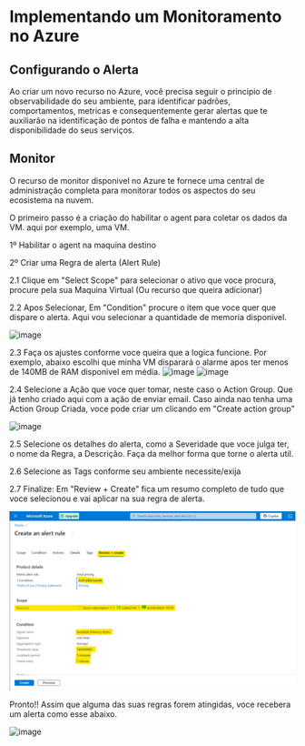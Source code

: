 
# Implementando um Monitoramento no Azure

## Configurando o Alerta

Ao criar um novo recurso no Azure, você precisa seguir o principio de observabilidade do seu ambiente, para identificar padrões, comportamentos, metricas e consequentemente gerar alertas que te auxiliarão na identificação de pontos de falha e mantendo a alta disponibilidade do seus serviços.

## Monitor

O recurso de monitor disponivel no Azure te fornece uma central de administração completa para monitorar todos os aspectos do seu ecosistema na nuvem. 

O primeiro passo é a criação do habilitar o agent para coletar os dados da VM. aqui por exemplo, uma VM.

1º Habilitar o agent na maquina destino

2º Criar uma Regra de alerta (Alert Rule) 

  2.1 Clique em "Select Scope" para selecionar o ativo que voce procura, procure pela sua Maquina Virtual (Ou recurso que queira adicionar)
  

  2.2 Apos Selecionar, Em "Condition" procure o item que voce quer que dispare o alerta. Aqui vou selecionar a quantidade de memoria disponivel.
  
  ![image](https://github.com/user-attachments/assets/c5c260dd-8deb-4edf-a702-a0dd91276969)

  2.3 Faça os ajustes conforme voce queira que a logica funcione. Por exemplo, abaixo escolhi que minha VM disparará o alarme apos ter menos de 140MB de RAM disponivel em média.
  ![image](https://github.com/user-attachments/assets/5dc9c7a4-c9a9-41b9-a9ca-624c17d9b4fe)
  ![image](https://github.com/user-attachments/assets/855f41d3-d184-4ec7-8935-563fa62ea2c1)

  2.4 Selecione a Ação que voce quer tomar, neste caso o Action Group. Que já tenho criado aqui com a ação de enviar email. Caso ainda nao tenha uma Action Group Criada, voce pode criar um clicando em "Create action group"

  ![image](https://github.com/user-attachments/assets/83b90316-56ff-4f3b-82d4-8f5112ce8dde)

  2.5 Selecione os detalhes do alerta, como a Severidade que voce julga ter, o nome da Regra, a Descrição. Faça da melhor forma que torne o alerta util.

  2.6 Selecione as Tags conforme seu ambiente necessite/exija

  2.7 Finalize: Em "Review + Create" fica um resumo completo de tudo que voce selecionou e vai aplicar na sua regra de alerta.

 ![image](https://github.com/RafBaeta/AZ-104/blob/a5f3bfb9649d12fa1c4d9d3983dd2d176b51bc6f/Implementando%20Monitoramento%20no%20Azure/images/2.7%20Review%20e%20Create.png)

Pronto!! Assim que alguma das suas regras forem atingidas, voce recebera um alerta como esse abaixo.

 ![image]()


